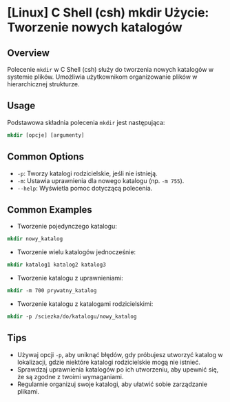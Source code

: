 # [Linux] C Shell (csh) mkdir Użycie: Tworzenie nowych katalogów

## Overview
Polecenie `mkdir` w C Shell (csh) służy do tworzenia nowych katalogów w systemie plików. Umożliwia użytkownikom organizowanie plików w hierarchicznej strukturze.

## Usage
Podstawowa składnia polecenia `mkdir` jest następująca:

```csh
mkdir [opcje] [argumenty]
```

## Common Options
- `-p`: Tworzy katalogi rodzicielskie, jeśli nie istnieją.
- `-m`: Ustawia uprawnienia dla nowego katalogu (np. `-m 755`).
- `--help`: Wyświetla pomoc dotyczącą polecenia.

## Common Examples
- Tworzenie pojedynczego katalogu:
```csh
mkdir nowy_katalog
```

- Tworzenie wielu katalogów jednocześnie:
```csh
mkdir katalog1 katalog2 katalog3
```

- Tworzenie katalogu z uprawnieniami:
```csh
mkdir -m 700 prywatny_katalog
```

- Tworzenie katalogu z katalogami rodzicielskimi:
```csh
mkdir -p /sciezka/do/katalogu/nowy_katalog
```

## Tips
- Używaj opcji `-p`, aby uniknąć błędów, gdy próbujesz utworzyć katalog w lokalizacji, gdzie niektóre katalogi rodzicielskie mogą nie istnieć.
- Sprawdzaj uprawnienia katalogów po ich utworzeniu, aby upewnić się, że są zgodne z twoimi wymaganiami.
- Regularnie organizuj swoje katalogi, aby ułatwić sobie zarządzanie plikami.